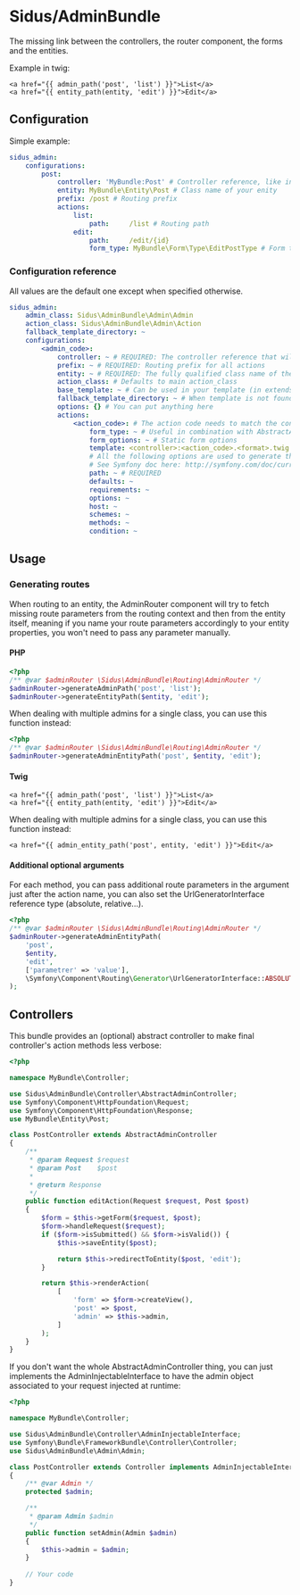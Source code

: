 Sidus/AdminBundle
================

The missing link between the controllers, the router component, the forms and the entities.

Example in twig:
```twig
<a href="{{ admin_path('post', 'list') }}">List</a>
<a href="{{ entity_path(entity, 'edit') }}">Edit</a>
```

## Configuration

Simple example:
```yaml
sidus_admin:
    configurations:
        post:
            controller: 'MyBundle:Post' # Controller reference, like in Symfony routing but without the action name
            entity: MyBundle\Entity\Post # Class name of your enity
            prefix: /post # Routing prefix
            actions:
                list:
                    path:     /list # Routing path
                edit:
                    path:     /edit/{id}
                    form_type: MyBundle\Form\Type\EditPostType # Form type to use in controller
```

### Configuration reference

All values are the default one except when specified otherwise.

```yaml
sidus_admin:
    admin_class: Sidus\AdminBundle\Admin\Admin
    action_class: Sidus\AdminBundle\Admin\Action
    fallback_template_directory: ~
    configurations:
        <admin_code>:
            controller: ~ # REQUIRED: The controller reference that will be used to generate routing
            prefix: ~ # REQUIRED: Routing prefix for all actions
            entity: ~ # REQUIRED: The fully qualified class name of the entity (or the Doctrine's shorter reference)
            action_class: # Defaults to main action_class
            base_template: ~ # Can be used in your template (in extends for eg.), not used by this bundle otherwise
            fallback_template_directory: ~ # When template is not found in the controller's directory, uses this folder
            options: {} # You can put anything here
            actions:
                <action_code>: # The action code needs to match the controller's method name without the "Action" suffix
                    form_type: ~ # Useful in combination with AbstractAdminController::getForm($request, $data)
                    form_options: ~ # Static form options
                    template: <controller>:<action_code>.<format>.twig # Computed by the TemplateResolver
                    # All the following options are used to generate the route for the routing component
                    # See Symfony doc here: http://symfony.com/doc/current/routing.html
                    path: ~ # REQUIRED
                    defaults: ~
                    requirements: ~
                    options: ~
                    host: ~
                    schemes: ~
                    methods: ~
                    condition: ~
```

## Usage

### Generating routes

When routing to an entity, the AdminRouter component will try to fetch missing route parameters from the routing context
and then from the entity itself, meaning if you name your route parameters accordingly to your entity properties, you
won't need to pass any parameter manually.

#### PHP
```php
<?php
/** @var $adminRouter \Sidus\AdminBundle\Routing\AdminRouter */
$adminRouter->generateAdminPath('post', 'list');
$adminRouter->generateEntityPath($entity, 'edit');
```

When dealing with multiple admins for a single class, you can use this function instead:
```php
<?php
/** @var $adminRouter \Sidus\AdminBundle\Routing\AdminRouter */
$adminRouter->generateAdminEntityPath('post', $entity, 'edit');
```

#### Twig
```twig
<a href="{{ admin_path('post', 'list') }}">List</a>
<a href="{{ entity_path(entity, 'edit') }}">Edit</a>
```

When dealing with multiple admins for a single class, you can use this function instead:

```twig
<a href="{{ admin_entity_path('post', entity, 'edit') }}">Edit</a>
```

#### Additional optional arguments

For each method, you can pass additional route parameters in the argument just after the action name, you can also set
the UrlGeneratorInterface reference type (absolute, relative...).
```php
<?php
/** @var $adminRouter \Sidus\AdminBundle\Routing\AdminRouter */
$adminRouter->generateAdminEntityPath(
    'post',
    $entity,
    'edit',
    ['parametrer' => 'value'],
    \Symfony\Component\Routing\Generator\UrlGeneratorInterface::ABSOLUTE_PATH
);
```

## Controllers

This bundle provides an (optional) abstract controller to make final controller's action methods less verbose:

```php
<?php

namespace MyBundle\Controller;

use Sidus\AdminBundle\Controller\AbstractAdminController;
use Symfony\Component\HttpFoundation\Request;
use Symfony\Component\HttpFoundation\Response;
use MyBundle\Entity\Post;

class PostController extends AbstractAdminController
{
    /**
     * @param Request $request
     * @param Post    $post
     *
     * @return Response
     */
    public function editAction(Request $request, Post $post)
    {
        $form = $this->getForm($request, $post);
        $form->handleRequest($request);
        if ($form->isSubmitted() && $form->isValid()) {
            $this->saveEntity($post);

            return $this->redirectToEntity($post, 'edit');
        }

        return $this->renderAction(
            [
                'form' => $form->createView(),
                'post' => $post,
                'admin' => $this->admin,
            ]
        );
    }
}
```

If you don't want the whole AbstractAdminController thing, you can just implements the AdminInjectableInterface to have
the admin object associated to your request injected at runtime:

```php
<?php

namespace MyBundle\Controller;

use Sidus\AdminBundle\Controller\AdminInjectableInterface;
use Symfony\Bundle\FrameworkBundle\Controller\Controller;
use Sidus\AdminBundle\Admin\Admin;

class PostController extends Controller implements AdminInjectableInterface
{
    /** @var Admin */
    protected $admin;

    /**
     * @param Admin $admin
     */
    public function setAdmin(Admin $admin)
    {
        $this->admin = $admin;
    }
       
    // Your code
}
```
